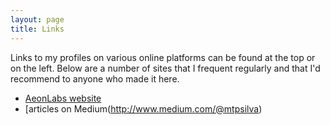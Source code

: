 ```yaml
---
layout: page
title: Links
---
```

Links to my profiles on various online platforms can be found at the top or on the left. Below are a number of sites that I frequent regularly and that I'd recommend to anyone who made it here.

- [AeonLabs website](https://www.aeonlabs.solutions)
- [articles on Medium(http://www.medium.com/@mtpsilva)

